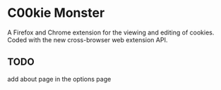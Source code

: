 # C00kie Monster
A Firefox and Chrome extension for the viewing and editing of cookies. Coded with the new cross-browser web extension API.



## TODO
add about page in the options page